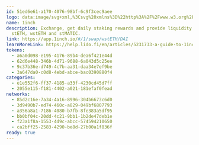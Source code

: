 ```yaml
---
id: 51ed6e61-a170-4076-98bf-6c9f3cec9aee
logo: data:image/svg+xml,%3Csvg%20xmlns%3D%22http%3A%2F%2Fwww.w3.org%2F2000%2Fsvg%22%20width%3D%2248%22%20height%3D%2248%22%20fill%3D%22none%22%3E%3Cpath%20fill%3D%22url(%23a)%22%20d%3D%22M0%2023.999C0%2010.745%2010.745%200%2023.999%200s23.999%2010.745%2023.999%2023.999-10.745%2023.999-24%2023.999C10.746%2047.998%200%2037.253%200%2023.998Z%22%2F%3E%3Cpath%20fill%3D%22%23fff%22%20d%3D%22m17.187%2025.484.686-5.172-5.965-4.141%205.45%201.845%201.288-1.974%204.7-2.919%2010.364%205.709.536%208.712-4.613%206.416-3.648.558%201.888-3.455v-3.326L26.5%2025.141l-1.395-.923-2.146%202.21v2.34l-1.674%201.566-2.124.257-.944.537-1.545-.494-.644-2.318%201.159-1.63v-1.202Z%22%2F%3E%3Cpath%20fill%3D%22%2394A6C3%22%20d%3D%22M26.714%2016.128c-1.137-.236-2.382-.172-2.382-.172s-.407%201.888-2.94%202.382c.022%200%203.348%201.137%205.322-2.21Zm1.03%2017.124c1.374-1.073%202.404-2.554%202.876-4.228.021-.064.214-.171.343-.257.215-.129.43-.236.472-.408a8.933%208.933%200%200%200%20.129-1.523c0-.194-.193-.387-.386-.58-.15-.128-.3-.279-.3-.386a8.177%208.177%200%200%200-2.554-5.107l-.15.15c1.394%201.309%202.296%203.09%202.489%204.979.021.171.193.343.364.515.15.128.322.321.322.407%200%20.494-.043.987-.128%201.48-.022.087-.215.172-.365.258-.215.108-.408.215-.45.387a7.93%207.93%200%200%201-3.262%204.442c.278-.601%201.158-2.554%201.63-3.541l-.085-3.176-2.726-2.64-1.545.215-1.695%202.747s.794%201.008-.322%202.189c-1.094%201.159-1.953%201.416-1.953%201.416l-.794-.43c.236-.3.709-.75%201.073-1.05.623-.516%201.245-.559%201.245-1.117.021-1.158-1.223-.836-1.223-.836l-.45.429-.194%201.588-.944%201.18-.108-.021-1.545-.344s.945-.493%201.095-1.051c.15-.537-.3-2.318-.322-2.425.021.021.45.386.644.987.343-.944.794-1.846.922-1.931.13-.086%201.867-1.009%201.867-1.009l-.579%201.524.43-.236%201.03-2.533s1.008-.493%201.759-.493c1.352-.022%203.347-1.674%202.446-4.635.258.107%204.721%202.339%205.494%206.716.579%203.37-1.33%206.524-4.55%208.348Z%22%2F%3E%3Cpath%20fill%3D%22%231B314F%22%20d%3D%22m17.809%2028.21.171-.86s-.708%201.245-.772%201.417c-.065.193.043.537.322.515.279-.021.622-.429.622-.73%200-.386-.343-.343-.343-.343Zm4.829-11.61c.493-.58.3-1.438.3-1.438L21.5%2017.286c-.021%200%20.515.022%201.138-.686Z%22%2F%3E%3Cpath%20fill%3D%22%231B314F%22%20d%3D%22M30.556%2014.561s1.073.043%202.189.172c-2.511-1.974-4.893-2.554-6.824-2.554-2.661%200-4.464%201.095-4.571%201.16l.837-1.331s-3.348-.322-4.528%203.219c-.3-.752-.58-1.846-.58-1.846s-1.737%201.524-.922%204.056c-1.996-.73-4.85-1.738-4.957-1.76-.15-.021-.193.043-.193.043s-.043.064.086.172c.236.193%204.742%203.519%205.73%204.163-.215.772-.215%201.137%200%201.502.3.493.321.75.278%201.116-.043.365-.429%203.519-.515%203.905-.086.386-.987%201.76-.944%202.168.043.407.6%202.145%201.094%202.339.365.128%201.267.407%201.867.407.215%200%20.408-.043.494-.129.365-.321.472-.386.73-.386h.064c.107%200%20.236.022.386.022.343%200%20.794-.065%201.116-.365.472-.472%201.287-1.116%201.545-1.416.322-.408.494-.966.408-1.524-.065-.515.214-.966.536-1.416.408-.537%201.159-1.502%201.159-1.502%201.48%201.116%202.403%202.81%202.403%204.7%200%203.347-2.918%206.05-6.523%206.05a6.917%206.917%200%200%201-1.631-.193c1.652.58%203.047.773%204.184.773%202.425%200%203.713-.88%203.713-.88s-.45.58-1.18%201.245h.021c4.013-.558%205.966-3.863%205.966-3.863s-.15%201.073-.344%201.803c5.344-4.013%204.442-9.035%204.42-9.206.044.064.58.708.86%201.051.858-8.84-6.374-11.695-6.374-11.695Zm-8.219%2014.12c-.086.107-.45.43-.708.665-.258.236-.537.473-.751.687-.086.086-.258.129-.515.129h-.644c.322-.43%201.266-1.416%201.588-1.631.386-.258.58-.515.344-.966-.237-.45-.859-.343-.859-.343s.365-.15.687-.15c-.408-.108-.923%200-1.159.236-.258.236-.215%201.073-.322%201.61-.107.557-.472.836-1.03%201.351-.3.28-.515.365-.687.365a7.39%207.39%200%200%201-1.094-.28c-.215-.278-.536-1.2-.622-1.587.064-.215.322-.665.45-.923.258-.493.408-.772.451-1.03.086-.365.365-2.618.472-3.562.28.365.665.966.58%201.352.622-.88.171-1.738-.043-2.081-.194-.344-.451-1.03-.237-1.76.215-.73.988-2.747.988-2.747s.257.45.622.365c.365-.086%203.305-4.506%203.305-4.506s.794%201.738-.043%203.004c-.859%201.266-1.696%201.502-1.696%201.502s1.18.215%202.275-.58c.45%201.052.88%202.146.901%202.297-.064.15-.922%202.21-1.008%202.339-.043.043-.344.128-.558.171-.365.108-.58.172-.665.236-.15.13-.837%202.017-1.16%202.94a1.772%201.772%200%200%200-1.05.751c.15-.107.622-.171.965-.214.3-.022%201.223.472%201.46%201.394v.043c.042.344-.065.666-.237.923Zm-2.017.258c.193-.28.172-.751.193-.902.022-.15.064-.429.236-.472.172-.043.58.022.58.322%200%20.28-.3.343-.515.537-.15.15-.451.472-.494.515Zm8.562-4.099a10.18%2010.18%200%200%200%20.172-2.811%207.864%207.864%200%200%201%201.502%203.863c.021.171.193.343.365.515.15.128.322.3.322.407%200%20.494-.043.987-.13%201.48-.02.065-.214.173-.364.258-.214.108-.408.215-.45.387a7.99%207.99%200%200%201-2.833%204.141c1.995-2.081%202.961-5.515%201.416-8.24Zm-1.352%208.433c1.395-1.073%202.468-2.575%202.94-4.27.021-.064.215-.172.343-.258.215-.107.43-.236.473-.407a8.942%208.942%200%200%200%20.128-1.524c0-.193-.193-.386-.386-.58-.107-.128-.279-.278-.279-.385a8.382%208.382%200%200%200-1.76-4.27c-.429-2.576-2.146-3.37-2.188-3.391.043.064%201.158%201.674.386%203.562-.794%201.91-2.833%201.61-3.004%201.63-.172%200-.837.86-1.674%202.447-.108-.043-.558-.15-1.073-.064.386-1.073.965-2.597%201.073-2.726.043-.042.365-.128.58-.193.407-.107.6-.171.664-.257.043-.064.258-.558.473-1.073.193%200%20.686-.043.73-.064.042-.043.45-1.095.45-1.224%200-.107-.837-2.188-1.159-2.982.15-.172.3-.387.45-.623a8.79%208.79%200%200%201%207.833%208.734c0%203.476-2.039%206.502-5%207.918Z%22%2F%3E%3Cpath%20fill%3D%22%23D82122%22%20d%3D%22M33.753%2031.363c-.322.43-.687.88-1.116%201.31%202.768-5.322.129-10.194.021-10.387.194.194.387.408.559.601%202.124%202.36%202.381%205.901.536%208.476Z%22%2F%3E%3Cpath%20fill%3D%22%231B314F%22%20d%3D%22M21.822%2021.685c.408-.472.193-1.352-.558-1.502.193-.45.472-1.352.472-1.352s-2.188%203.434-2.381%203.498c-.194.064-.387-.687-.387-.687-.407%201.567.687%201.782.816%201.288.6-.15%201.63-.794%202.038-1.245Z%22%2F%3E%3Cpath%20fill%3D%22%23FFD923%22%20d%3D%22m19.955%2022.523%201.116-1.91s.643.322.322.837c-.408.6-1.438%201.073-1.438%201.073Z%22%2F%3E%3Cpath%20fill%3D%22%23D82122%22%20d%3D%22M36.328%2024.518c-.966-2.596-2.34-4.807-5.365-6.802-2.918-1.932-6.051-1.781-6.223-1.76h-.043c.107-.043.215-.064.322-.086.665-.214%201.524-.386%202.382-.493%202.275-.322%204.57.45%206.137%202.103l.043.043c1.781%201.888%202.704%204.248%202.747%206.995Zm-17.875-6.502c-2.51-.086-1.674-3.004-1.63-3.176%200%20.022.17%202.296%201.63%203.176Z%22%2F%3E%3Cpath%20fill%3D%22%23fff%22%20d%3D%22M17.746%2018.788c.129.108.257.3.107.58-.086.15-.215.129-.408.043-.257-.129-1.802-1.03-3.197-1.953%201.588.558%203.197%201.159%203.455%201.288l.043.043Z%22%2F%3E%3Cpath%20fill%3D%22%23D82122%22%20d%3D%22M30.276%2013.896c-3.197-.601-5.257-.3-6.738.257-.043-.171-.193-.515-.322-.794-.45.537-.922%201.18-1.223%201.588-.815.558-1.158%201.095-1.158%201.095.472-1.61%201.845-2.812%203.519-3.112a8.654%208.654%200%200%201%201.545-.129c1.48.022%202.961.386%204.377%201.095Zm-9.356-1.137c-1.93%201.159-1.544%203.927-1.544%203.927-1.846-2.811%201.394-3.863%201.545-3.927Z%22%2F%3E%3Cdefs%3E%3ClinearGradient%20id%3D%22a%22%20x1%3D%220%22%20x2%3D%2248%22%20y1%3D%220%22%20y2%3D%2248%22%20gradientUnits%3D%22userSpaceOnUse%22%3E%3Cstop%20stop-color%3D%22%23742A31%22%2F%3E%3Cstop%20offset%3D%221%22%20stop-color%3D%22%23175180%22%2F%3E%3C%2FlinearGradient%3E%3C%2Fdefs%3E%3C%2Fsvg%3E
name: 1inch
description: Exchange, get daily staking rewards and provide liquidity with
  stETH, wstETH and stMATIC.
link: https://app.1inch.io/#/1/swap/wstETH/DAI
learnMoreLink: https://help.lido.fi/en/articles/5231733-a-guide-to-1inch
tokens:
  - a6a0d098-e195-4176-89b4-dea6f421e44d
  - 62d6e448-346b-4d71-9688-6a043d5c25ee
  - 9c37b36e-d749-4c7b-aa31-daa34e7ef9be
  - 3a647da0-c0d8-4ebd-abce-bac0390880f4
categories:
  - e1e552f6-ff37-4185-a33f-4230cd45d7ff
  - 2055e115-f181-4402-a021-181efaf0fead
networks:
  - 85d2c16e-7a34-4a16-8996-304b6673c6d0
  - 3d9490b7-ed74-460c-a829-049bf6807793
  - a356a8a1-7186-4080-b7fb-8fe383a5df95
  - bb0bf04c-20dd-4c21-9bb1-1b2de47deb1e
  - f23a1f8a-1553-4d9c-abcc-574594210650
  - ca2bff25-2583-4290-be8d-27b00a1f836f
ready: true
---
```

